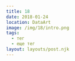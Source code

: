 ```yaml
---
title: 18
date: 2018-01-24
location: DataArt
image: /img/18/intro.png
tags:
  - тег
  - еще тег
layout: layouts/post.njk
---
```

